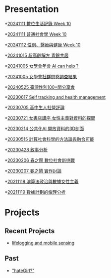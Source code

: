 # Presentation
*[20241111 數位生活記錄 Week 10]()

*[20241111 普通社會學 Week 10]()

*[20241112 性別、醫療與健康 Week 10](https://docs.google.com/presentation/d/e/2PACX-1vQEmz_e-BFrq6ysMe9aiTkXu5uhgwfgQeqxCYMnciC_tCgnwBqHBJWHrDlbijFmdB55RFEhY7UE-CPd/pub?start=false&loop=false&delayms=3000)

*[20241015 超高齡解方 青銀共居]()

*[20241005 女學會年會 AI can help？]()

*[20241005 女學會社群問卷調查結果]()

*[20240525 臺灣性別100+問分享會]()

*[20230617 Self tracking and health management]()

*[20230705 高中生人社營評論]()

*[20230721 女書店講座 女性主義對資料的探問]()

*[20230214 公共化AI 開放資料的3D剖面]()

*[20230515 計算社會科學的方法論與融合可能]()

*[20230428 敘事分析]()

*[20230206 春之鬧 數位社會新挑戰]()

*[20230207 春之鬧 實作討論]()


*[20211118 演算法政治與數據女性主義]()

*[20211119 數據計劃的倫理分析]()


# Projects

## Recent Projects
* [lifelogging and mobile sensing]()

## Past
* ["hateGirl?"]()

